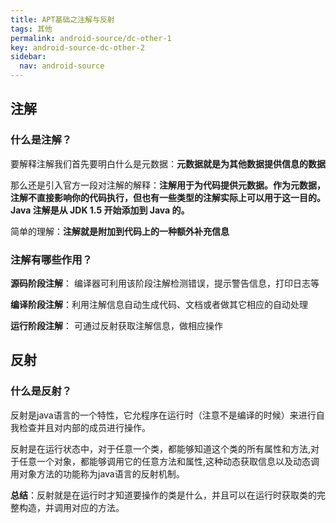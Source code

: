 ```yaml
---
title: APT基础之注解与反射
tags: 其他
permalink: android-source/dc-other-1
key: android-source-dc-other-2
sidebar:
  nav: android-source
---
```


## 注解

### 什么是注解？

要解释注解我们首先要明白什么是元数据：**元数据就是为其他数据提供信息的数据**

那么还是引入官方一段对注解的解释：**注解用于为代码提供元数据。作为元数据，注解不直接影响你的代码执行，但也有一些类型的注解实际上可以用于这一目的。Java 注解是从 JDK 1.5 开始添加到 Java 的。**

简单的理解：**注解就是附加到代码上的一种额外补充信息**

### 注解有哪些作用？

**源码阶段注解**： 编译器可利用该阶段注解检测错误，提示警告信息，打印日志等

**编译阶段注解**：利用注解信息自动生成代码、文档或者做其它相应的自动处理

**运行阶段注解**： 可通过反射获取注解信息，做相应操作

<!--more-->

























## 反射

### 什么是反射？

反射是java语言的一个特性，它允程序在运行时（注意不是编译的时候）来进行自我检查并且对内部的成员进行操作。

反射是在运行状态中，对于任意一个类，都能够知道这个类的所有属性和方法,对于任意一个对象，都能够调用它的任意方法和属性,这种动态获取信息以及动态调用对象方法的功能称为java语言的反射机制。

**总结**：反射就是在运行时才知道要操作的类是什么，并且可以在运行时获取类的完整构造，并调用对应的方法。













